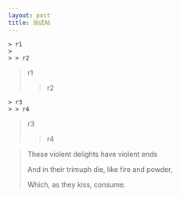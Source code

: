 ```yaml
---
layout: post
title: 测试帖
---
```

    > r1
    > 
    > > r2
> r1
> 
> > r2

    > r3
    > > r4
> r3
> > r4


> These violent delights have violent ends
>
> And in their trimuph die, like fire and powder,
>
> Which, as they kiss, consume.
